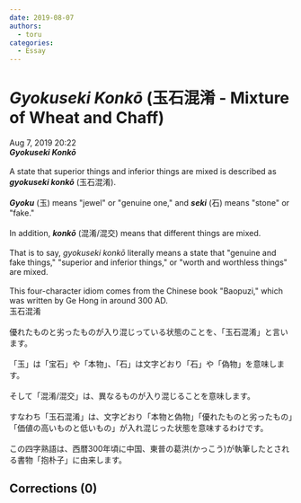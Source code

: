 ```yaml
---
date: 2019-08-07
authors:
  - toru
categories:
  - Essay
---
```


<h1 id="subject_show"><strong><em>Gyokuseki Konkō</strong></em> (玉石混淆 - Mixture of Wheat and Chaff)</h1>
<div class="date">Aug 7, 2019 20:22</div>
<div id="post"><div id="body_show_ori">
<strong><em>Gyokuseki Konkō</strong></em><br/><br/>A state that superior things and inferior things are mixed is described as <strong><em>gyokuseki konkō</em></strong> (玉石混淆).<br/><br/><strong><em>Gyoku</em></strong> (玉) means "jewel" or "genuine one," and <strong><em>seki</em></strong> (石) means "stone" or "fake."<br/><br/>In addition, <strong><em>konkō</em></strong> (混淆/混交) means that different things are mixed.<br/><br/>That is to say, <em>gyokuseki konkō</em> literally means a state that "genuine and fake things," "superior and inferior things," or "worth and worthless things" are mixed.<br/><br/>This four-character idiom comes from the Chinese book "Baopuzi," which was written by Ge Hong in around 300 AD.
</div></div>

<!-- more -->

<div id="post_ja"><div id="body_show_mo">
玉石混淆<br/><br/>優れたものと劣ったものが入り混じっている状態のことを、「玉石混淆」と言います。<br/><br/>「玉」は「宝石」や「本物」、「石」は文字どおり「石」や「偽物」を意味します。<br/><br/>そして「混淆/混交」は、異なるものが入り混じることを意味します。<br/><br/>すなわち「玉石混淆」は、文字どおり「本物と偽物」「優れたものと劣ったもの」「価値の高いものと低いもの」が入れ混じった状態を意味するわけです。<br/><br/>この四字熟語は、西暦300年頃に中国、東普の葛洪(かっこう)が執筆したとされる書物「抱朴子」に由来します。
</div></div>

## Corrections (0)

